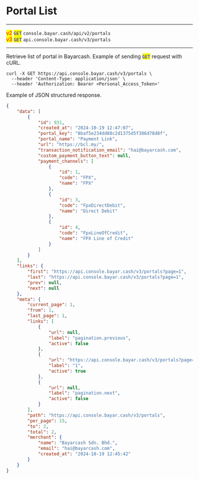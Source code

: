 # Portal List

***

<mark style="color:red;">v2</mark>  <mark style="color:blue;">`GET`</mark>  `console.bayar.cash/api/v2/portals`\
<mark style="color:red;">v3</mark>  <mark style="color:blue;">`GET`</mark>  `api.console.bayar.cash/v3/portals`

***



Retrieve list of portal in Bayarcash. Example of sending <mark style="color:blue;">`GET`</mark> request with cURL.



```markup
curl -X GET https://api.console.bayar.cash/v3/portals \
  --header 'Content-Type: application/json' \
  --header 'Authorization: Bearer <Personal_Access_Token>'
```



Example of JSON structured response.



```json
{
    "data": [
        {
            "id": 931,
            "created_at": "2024-10-19 12:47:07",
            "portal_key": "8baf5e234dd88c2d1375d5f386d78d8f",
            "portal_name": "Payment Link",
            "url": "https://bcl.my/",
            "transaction_notification_email": "hai@bayarcash.com",
            "custom_payment_button_text": null,
            "payment_channels": [
                {
                    "id": 1,
                    "code": "FPX",
                    "name": "FPX"
                },
                {
                    "id": 3,
                    "code": "FpxDirectDebit",
                    "name": "Direct Debit"
                },
                {
                    "id": 4,
                    "code": "FpxLineOfCredit",
                    "name": "FPX Line of Credit"
                }
            ]
        }
    ],
    "links": {
        "first": "https://api.console.bayar.cash/v3/portals?page=1",
        "last": "https://api.console.bayar.cash/v3/portals?page=1",
        "prev": null,
        "next": null
    },
    "meta": {
        "current_page": 1,
        "from": 1,
        "last_page": 1,
        "links": [
            {
                "url": null,
                "label": "pagination.previous",
                "active": false
            },
            {
                "url": "https://api.console.bayar.cash/v3/portals?page=1",
                "label": "1",
                "active": true
            },
            {
                "url": null,
                "label": "pagination.next",
                "active": false
            }
        ],
        "path": "https://api.console.bayar.cash/v3/portals",
        "per_page": 15,
        "to": 2,
        "total": 2,
        "merchant": {
            "name": "Bayarcash Sdn. Bhd.",
            "email": "hai@bayarcash.com",
            "created_at": "2024-10-19 12:45:42"
        }
    }
}
```


